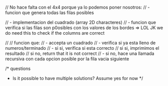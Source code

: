 // No hace falta con el 4x4 porque ya lo podemos poner nosotros:
// 	- funcion que genera todas las filas posibles

//	- implementacion del cuadrado (array 2D characteres)
// 	- funcion que verifica si las filas son p0osibles con los valores de los bordes => LOL JK we do need this to check if the columns are correct

//
// funcion que:
// 	- accepta un cuadrado
// 	- verifica si ya esta lleno de numeros/terminado
// 			- si si, verifica si esta correcto
// 					si si, imprimimos el resultado
// 					si no, return that it is not correct
// 			- si no, hace una llamada recursiva con cada opcion posible por la fila vacia siguiente

/* questions
 * Is it possible to have multiple solutions? Assume yes for now
 */
